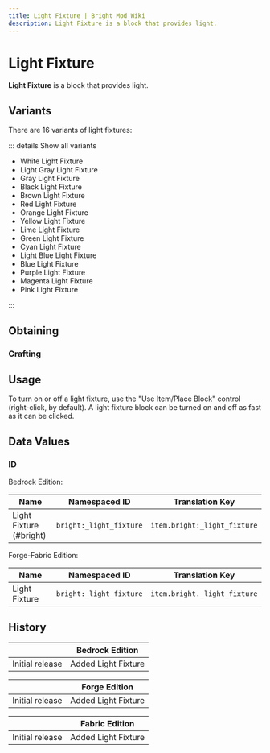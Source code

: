 ```yaml
---
title: Light Fixture | Bright Mod Wiki
description: Light Fixture is a block that provides light.
---
```


# Light Fixture

**Light Fixture** is a block that provides light.

## Variants

There are 16 variants of light fixtures:

::: details Show all variants

- White Light Fixture
- Light Gray Light Fixture
- Gray Light Fixture
- Black Light Fixture
- Brown Light Fixture
- Red Light Fixture
- Orange Light Fixture
- Yellow Light Fixture
- Lime Light Fixture
- Green Light Fixture
- Cyan Light Fixture
- Light Blue Light Fixture
- Blue Light Fixture
- Purple Light Fixture
- Magenta Light Fixture
- Pink Light Fixture

:::

## Obtaining

### Crafting

<ShapedRecipe
a1="black_concrete" b1="black_concrete" c1=""
a2="glowstone_dust" b2="black_concrete" c2=""
a3="glowstone_dust" b3="black_concrete" c3=""
output="bright:black_light_fixture"
:count="1"/>

## Usage

To turn on or off a light fixture, use the "Use Item/Place Block" control (right-click, by default). A light fixture block can be turned on and off as fast as it can be clicked.

## Data Values

### ID

Bedrock Edition:

| Name                      | Namespaced ID             | Translation Key                |
| ------------------------- | ------------------------- | ------------------------------ |
| Light Fixture (#bright) | `bright:_light_fixture` | `item.bright:_light_fixture` |

Forge-Fabric Edition:

| Name          | Namespaced ID             | Translation Key                |
| ------------- | ------------------------- | ------------------------------ |
| Light Fixture | `bright:_light_fixture` | `item.bright._light_fixture` |

## History

|                 | Bedrock Edition     |
| --------------- | ------------------- |
| Initial release | Added Light Fixture |

|                 | Forge Edition       |
| --------------- | ------------------- |
| Initial release | Added Light Fixture |

|                 | Fabric Edition      |
| --------------- | ------------------- |
| Initial release | Added Light Fixture |
